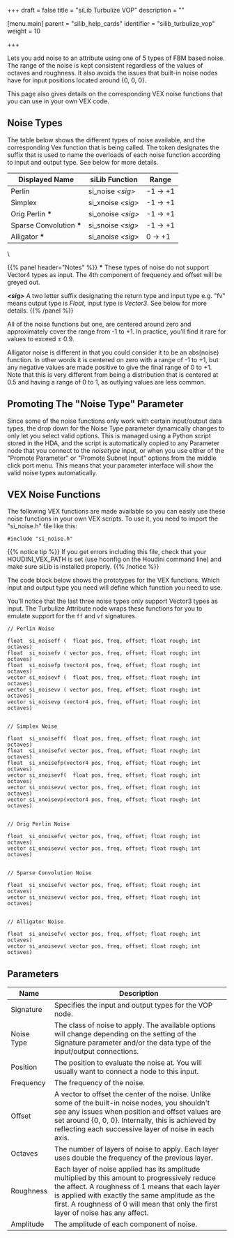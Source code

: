 +++
draft = false
title = "siLib Turbulize VOP"
description = ""

[menu.main]
parent = "silib_help_cards"
identifier = "silib_turbulize_vop"
weight = 10

+++


Lets you add noise to an attribute using one of 5 types of FBM based noise. The range of the noise is kept consistent regardless of the
values of octaves and roughness. It also avoids the issues that built-in noise nodes have for input positions located around {0, 0, 0}. 

This page also gives details on the corresponding VEX noise functions that you can use in your own VEX code.

## Noise Types

The table below shows the different types of noise available, and the corresponding Vex function that is being called. The <sig> token
designates the suffix that is used to name the overloads of each noise function according to input and output type. See below for more details.

| Displayed Name | siLib Function | Range |
|----------------|----------------|-------|
| Perlin | si_noise _&lt;sig&gt;_ | -1 -> +1 |
| Simplex | si_xnoise _&lt;sig&gt;_ | -1 -> +1 |
| Orig Perlin **\*** | si_onoise _&lt;sig&gt;_ | -1 -> +1 |
| Sparse Convolution **\*** | si_snoise _&lt;sig&gt;_ | -1 -> +1 |
| Alligator **\*** | si_anoise _&lt;sig&gt;_ | 0 -> +1 |

\ 

{{% panel header="Notes" %}}
**\*** These types of noise do not support Vector4 types as input. 
The 4th component of frequency and offset will be greyed out.

_**&lt;sig&gt;**_ A two letter suffix designating the return type and input type
e.g. "fv" means output type is _Float_, input type is _Vector3_. See below for more details.
{{% /panel %}}

All of the noise functions but one, are centered around zero and approximately cover the range from -1 to +1. In practice, you'll find
it rare for values to exceed &plusmn; 0.9.

Alligator noise is different in that you could consider it to be an abs(noise) function. In other words it is centered on zero with a 
range of -1 to +1, but any negative values are made positive to give the final range of 0 to +1. Note that this is very different from 
being a distribution that is centered at 0.5 and having a range of 0 to 1, as outlying values are less common.

## Promoting The "Noise Type" Parameter

Since some of the noise functions only work with certain input/output data types, the drop down for the Noise Type parameter dynamically changes to only
let you select valid options. This is managed using a Python script stored in the HDA, and the script is automatically copied to any Parameter node that you
connect to the _noisetype_ input, or when you use either of the "Promote Parameter" or "Promote Subnet Input" options from the middle click port menu. This means
that your parameter interface will show the valid noise types automatically.


## VEX Noise Functions

The following VEX functions are made available so you can easily use these noise functions in your own VEX scripts. To use it, you 
need to import the "si_noise.h" file like this:

```
#include "si_noise.h"
```
{{% notice tip %}}
If you get errors including this file, check that your HOUDINI_VEX_PATH is set 
(use hconfig on the Houdini command line) and make sure siLib is installed properly.
{{% /notice %}}

The code block below shows the prototypes for the VEX functions. Which input and output type you need will define which function
you need to use.

You'll notice that the last three noise types only support Vector3 types as input. The Turbulize Attribute node wraps these functions
for you to emulate support for the <code>ff</code> and <code>vf</code> signatures. 

```
// Perlin Noise

float  si_noiseff (  float pos, freq, offset; float rough; int octaves)
float  si_noisefv ( vector pos, freq, offset; float rough; int octaves)
float  si_noisefp (vector4 pos, freq, offset; float rough; int octaves)
vector si_noisevf (  float pos, freq, offset; float rough; int octaves)
vector si_noisevv ( vector pos, freq, offset; float rough; int octaves)
vector si_noisevp (vector4 pos, freq, offset; float rough; int octaves)


// Simplex Noise

float  si_xnoiseff(  float pos, freq, offset; float rough; int octaves)
float  si_xnoisefv( vector pos, freq, offset; float rough; int octaves)
float  si_xnoisefp(vector4 pos, freq, offset; float rough; int octaves)
vector si_xnoisevf(  float pos, freq, offset; float rough; int octaves)
vector si_xnoisevv( vector pos, freq, offset; float rough; int octaves)
vector si_xnoisevp(vector4 pos, freq, offset; float rough; int octaves)


// Orig Perlin Noise

float  si_onoisefv( vector pos, freq, offset; float rough; int octaves)
vector si_onoisevv( vector pos, freq, offset; float rough; int octaves)


// Sparse Convolution Noise

float  si_snoisefv( vector pos, freq, offset; float rough; int octaves)
vector si_snoisevv( vector pos, freq, offset; float rough; int octaves)


// Alligator Noise

float  si_anoisefv( vector pos, freq, offset; float rough; int octaves)
vector si_anoisevv( vector pos, freq, offset; float rough; int octaves)
```
        
        
## Parameters

|   Name    | Description |
|-----------|-------------|
| Signature | Specifies the input and output types for the VOP node. |
| Noise Type | The class of noise to apply. The available options will change depending on the setting of the Signature parameter and/or the data type of the input/output connections. |
| Position | The position to evaluate the noise at. You will usually want to connect a node to this input. |
| Frequency | The frequency of the noise. |
| Offset | A vector to offset the center of the noise. Unlike some of the built-in noise nodes, you shouldn't see any issues when position and offset values are set around {0, 0, 0}. Internally, this is achieved by reflecting each successive layer of noise in each axis. |
| Octaves | The number of layers of noise to apply. Each layer uses double the frequency of the previous layer. |
| Roughness | Each layer of noise applied has its amplitude multiplied by this amount to progressively reduce the affect. A roughness of 1 means that each layer is applied with exactly the same amplitude as the first. A roughness of 0 will mean that only the first layer of noise has any affect. |
| Amplitude | The amplitude of each component of noise. |
    

